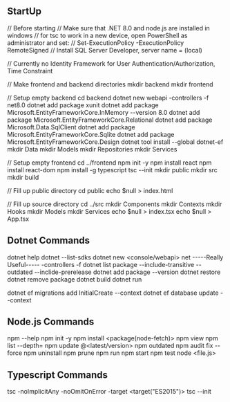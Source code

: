 ## StartUp

// Before starting 
// Make sure that .NET 8.0 and node.js are installed in windows
// for tsc to work in a new device, open PowerShell as administrator and set:
// Set-ExecutionPolicy -ExecutionPolicy RemoteSigned
// Install SQL Server Developer, server name = (local)

// Currently no Identity Framework for User Authentication/Authorization, Time Constraint


// Make frontend and backend directories
mkdir backend
mkdir frontend

// Setup empty backend
cd backend
dotnet new webapi -controllers -f net8.0
dotnet add package xunit
dotnet add package Microsoft.EntityFrameworkCore.InMemory --version 8.0
dotnet add package Microsoft.EntityFrameworkCore.Relational
dotnet add package Microsoft.Data.SqlClient
dotnet add package Microsoft.EntityFrameworkCore.Sqlite
dotnet add package Microsoft.EntityFrameworkCore.Design
dotnet tool install --global dotnet-ef
mkdir Data
mkdir Models
mkdir Repositories
mkdir Services

// Setup empty frontend
cd ../frontend
npm init -y
npm install react
npm install react-dom
npm install -g typescript
tsc --init
mkdir public
mkdir src 
mkdir build

// Fill up public directory
cd public
echo $null > index.html

// Fill up source directory
cd ../src
mkdir Components
mkdir Contexts
mkdir Hooks
mkdir Models
mkdir Services
echo $null > index.tsx
echo $null > App.tsx






## Dotnet Commands

dotnet help
dotnet --list-sdks
dotnet new <console/webapi> net<version>         -----Really Useful-----
    -controllers
    -f
dotnet list package
    --include-transitive
    --outdated
    --inclide-prerelease
dotnet add package <package>
    --version <version>
dotnet restore
dotnet remove package <package>
dotnet build
dotnet run

dotnet ef migrations add InitialCreate --context <ClassContext>
dotnet ef database update --context <ClassContext>

## Node.js Commands

npm --help
npm init
    -y
npm install <package(node-fetch)>
npm view <package>
npm list
    --depth=<depth>
npm update <package name>@<latest/version>
npm outdated
npm audit
    fix
    --force
npm uninstall
npm prune
npm run <action>
    npm start 
    npm test
node <file.js>

## Typescript Commands

tsc
    -noImplicitAny
    -noOmitOnError
    -target <target("ES2015")>
tsc --init
